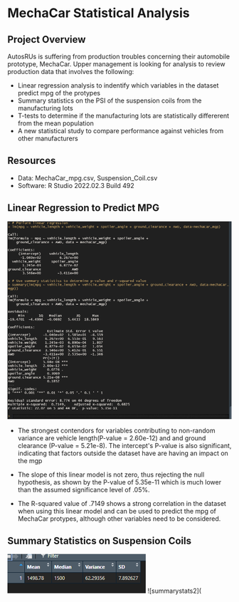 # MechaCar Statistical Analysis

## Project Overview

AutosRUs is suffering from production troubles concerning their automobile prototype, MechaCar. Upper management is looking for analysis to review production data that involves the following:

- Linear regression analysis to indentify which variables in the dataset predict mpg of the protypes
- Summary statistics on the PSI of the suspension coils from the manufacturing lots
- T-tests to determine if the manufacturing lots are statistically differerent from the mean population
- A new statistical study to compare performance against vehicles from other manufacturers

## Resources

- Data: MechaCar_mpg.csv, Suspension_Coil.csv
- Software: R Studio 2022.02.3 Build 492

## Linear Regression to Predict MPG

![linRegression](https://github.com/mein0819/MechaCar_Statistical_Analysis/blob/main/readMe_Images/deliv1_stats.png)


- The strongest contendors for variables contributing to non-random variance are vehicle length(P-value = 2.60e-12) and
  and ground clearance (P-value = 5.21e-8). The intercept's P-value is also significant, indicating that factors outside
  the dataset have are having an impact on the mgp
  
- The slope of this linear model is not zero, thus rejecting the null hypothesis, as shown by the P-value of 5.35e-11 which 
  is much lower than the assumed significance level of .05%. 
  
- The R-squared value of .7149 shows a strong correlation in the dataset when using this linear model and can be used to 
  predict the mpg of MechaCar protypes, although other variables need to be considered. 
  
## Summary Statistics on Suspension Coils

![summarystats1](https://github.com/mein0819/MechaCar_Statistical_Analysis/blob/main/readMe_Images/deliv2_1.png)
![summarystats2](
